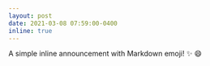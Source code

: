 ```yaml
---
layout: post
date: 2021-03-08 07:59:00-0400
inline: true
---
```


A simple inline announcement with Markdown emoji! :sparkles: :smile:
